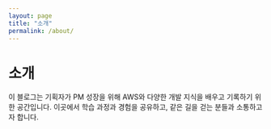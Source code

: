 ```yaml
---
layout: page
title: "소개"
permalink: /about/
---
```


# 소개
이 블로그는 기획자가 PM 성장을 위해 AWS와 다양한 개발 지식을 배우고 기록하기 위한 공간입니다.
이곳에서 학습 과정과 경험을 공유하고, 같은 길을 걷는 분들과 소통하고자 합니다.